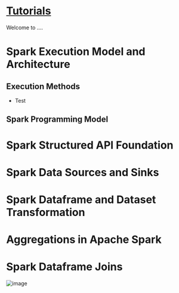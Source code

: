 # [Tutorials](https://github.com/al-de20/DateEngineeringTutorials/)
Welcome to ....

# Spark Execution Model and Architecture
## Execution Methods
* Test
## Spark Programming Model
# Spark Structured API Foundation
# Spark Data Sources and Sinks
# Spark Dataframe and Dataset Transformation
# Aggregations in Apache Spark
# Spark Dataframe Joins
![image](https://user-images.githubusercontent.com/110751151/193691655-acd03105-1618-4bab-b9b9-0e857854994c.png)
